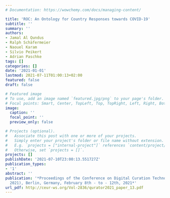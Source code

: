 ```yaml
---
# Documentation: https://wowchemy.com/docs/managing-content/

title: 'ROC: An Ontology for Country Responses towards COVID-19'
subtitle: ''
summary: ''
authors:
- Jamal Al Qundus
- Ralph Schäfermeier
- Naouel Karam
- Silvio Peikert
- Adrian Paschke
tags: []
categories: []
date: '2021-01-01'
lastmod: 2021-07-11T01:00:13+02:00
featured: false
draft: false

# Featured image
# To use, add an image named `featured.jpg/png` to your page's folder.
# Focal points: Smart, Center, TopLeft, Top, TopRight, Left, Right, BottomLeft, Bottom, BottomRight.
image:
  caption: ''
  focal_point: ''
  preview_only: false

# Projects (optional).
#   Associate this post with one or more of your projects.
#   Simply enter your project's folder or file name without extension.
#   E.g. `projects = ["internal-project"]` references `content/project/deep-learning/index.md`.
#   Otherwise, set `projects = []`.
projects: []
publishDate: '2021-07-10T23:00:13.551727Z'
publication_types:
- '1'
abstract: ''
publication: '*Proceedings of the Conference on Digital Curation Technologies (Qurator
  2021), Berlin, Germany, February 8th - to - 12th, 2021*'
url_pdf: http://ceur-ws.org/Vol-2836/qurator2021_paper_13.pdf
---
```

